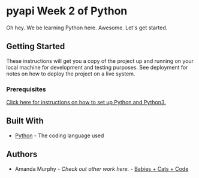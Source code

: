 # pyapi Week 2 of Python

Oh hey. We be learning Python here.
Awesome. Let's get started.

## Getting Started

These instructions will get you a copy of the project up and running on your local machine
for development and testing purposes. See deployment for notes on how to deploy the project
on a live system.

### Prerequisites

[Click here for instructions on how to set up Python and Python3.](https://docs.python-guide.org/starting/install3/linux/) 
        
## Built With

* [Python](https://www.python.org/) - The coding language used
        
## Authors

* Amanda Murphy - *Check out other work here.* - [Babies + Cats + Code](https://theintercoastals.com/babiescatscode)
